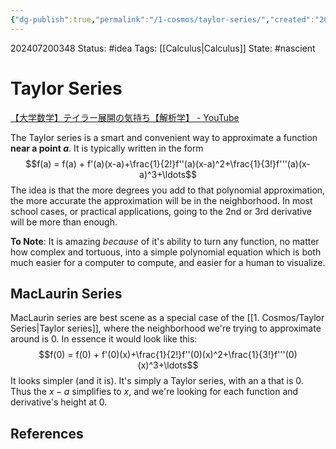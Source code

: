 ```yaml
---
{"dg-publish":true,"permalink":"/1-cosmos/taylor-series/","created":"2024-08-31T23:47:14.803-04:00","updated":"2024-07-20T03:48:21.142-04:00"}
---
```


202407200348
Status: #idea
Tags: [[Calculus\|Calculus]]
State: #nascient
# Taylor Series

[【大学数学】テイラー展開の気持ち【解析学】 - YouTube](https://www.youtube.com/watch?v=qzd5iXKHkiU&list=PLDJfzGjtVLHnu5l4QEpWZiXdDKF5mFnhh)

The Taylor series is a smart and convenient way to approximate a function **near a point $a$**. It is typically written in the form
$$f(a) = f(a) + f'(a)(x-a)+\frac{1}{2!}f''(a)(x-a)^2+\frac{1}{3!}f'''(a)(x-a)^3+\ldots$$
The idea is that the more degrees you add to that polynomial approximation, the more accurate the approximation will be in the neighborhood. In most school cases, or practical applications, going to the 2nd or 3rd derivative will be more than enough.

**To Note**: It is amazing *because* of it's ability to turn any function, no matter how complex and tortuous, into a simple polynomial equation which is both much easier for a computer to compute, and easier for a human to visualize.

## MacLaurin Series
MacLaurin series are best scene as a special case of the [[1. Cosmos/Taylor Series\|Taylor series]], where the neighborhood we're trying to approximate around is 0. 
In essence it would look like this:
$$f(0) = f(0) + f'(0)(x)+\frac{1}{2!}f''(0)(x)^2+\frac{1}{3!}f'''(0)(x)^3+\ldots$$
It looks simpler (and it is). It's simply a Taylor series, with an a that is 0. Thus the $x-a$ simplifies to $x$, and we're looking for each function and derivative's height at 0.

## References
